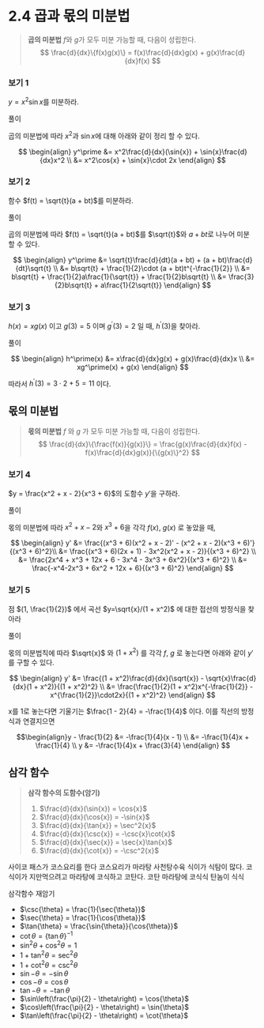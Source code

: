 # 2.4 곱과 몫의 미분법

> **곱의 미분법**
> $f$와 $g$가 모두 미분 가능할 때, 다음이 성립한다.
>$$
\frac{d}{dx}\{f(x)g(x)\} = f(x)\frac{d}{dx}g(x) + g(x)\frac{d}{dx}f(x)
$$

### 보기 1
$y = x^2\sin{x}$를 미분하라.

풀이

곱의 미분법에 따라 $x^2$과 $\sin{x}$에 대해 아래와 같이 정리 할 수 있다.

$$
\begin{align}
y^\prime &= x^2\frac{d}{dx}(\sin{x}) + \sin{x}\frac{d}{dx}x^2 \\
&= x^2\cos{x} + \sin{x}\cdot 2x 
\end{align}
$$

### 보기 2

함수 $f(t) = \sqrt{t}(a + bt)$를 미분하라.

풀이

곱의 미분법에 따라 $f(t) = \sqrt{t}(a + bt)$를 $\sqrt{t}$와 $a+bt$로 나누어 미분 할 수 있다.

$$
\begin{align}
y^\prime &= \sqrt{t}\frac{d}{dt}(a + bt) + (a + bt)\frac{d}{dt}\sqrt{t} \\
&= b\sqrt{t} + \frac{1}{2}\cdot (a + bt)t^{-\frac{1}{2}} \\
&= b\sqrt{t} + \frac{1}{2}a\frac{1}{\sqrt{t}} + \frac{1}{2}b\sqrt{t} \\
&= \frac{3}{2}b\sqrt{t} + a\frac{1}{2\sqrt{t}}
\end{align} 
$$

### 보기 3

$h(x) =xg(x)$ 이고 $g(3) = 5$ 이며 $g^\prime(3) = 2$ 일 때, $h^\prime(3)$을 찾아라.

풀이

$$
\begin{align}
h^\prime(x) &= x\frac{d}{dx}g(x) + g(x)\frac{d}{dx}x \\
&= xg^\prime(x) + g(x)
\end{align}
$$

따라서 $h^\prime(3) = 3\cdot 2 + 5 = 11$ 이다.

## 몫의 미분법

> **몫의 미분법**
> $f$ 와 $g$ 가 모두 미분 가능할 때, 다음이 성립한다.
> $$
\frac{d}{dx}\{\frac{f(x)}{g(x)}\} = \frac{g(x)\frac{d}{dx}f(x) - f(x)\frac{d}{dx}g(x)}{\{g(x)\}^2}
$$

### 보기 4

$y = \frac{x^2 + x - 2}{x^3 + 6}$의 도함수 $y'$을 구하라.

풀이

몫의 미분법에 따라 $x^2 + x - 2$와 $x^3 + 6$을 각각 $f(x)$, $g(x)$ 로 놓았을 때, 

$$
\begin{align}
y' &= \frac{(x^3 + 6)(x^2 + x - 2)' - (x^2 + x - 2)(x^3 + 6)'}{(x^3 + 6)^2}\\
&= \frac{(x^3 + 6)(2x + 1) - 3x^2(x^2 + x - 2)}{(x^3 + 6)^2} \\
&= \frac{2x^4 + x^3 + 12x + 6 - 3x^4 - 3x^3 + 6x^2}{(x^3 + 6)^2} \\
&= \frac{-x^4-2x^3 + 6x^2 + 12x + 6}{(x^3 + 6)^2}
\end{align}
$$


### 보기 5 
점 $(1, \frac{1}{2})$ 에서 곡선 $y=\sqrt{x}/(1 + x^2)$ 에 대한 접선의 방정식을 찾아라

풀이

몫의 미분법칙에 따라 $\sqrt{x}$ 와 $(1 + x^2)$ 를 각각 $f$, $g$ 로 놓는다면 아래와 같이 $y'$ 를 구할 수 있다.

$$
\begin{align}
y' &= \frac{(1 + x^2)\frac{d}{dx}(\sqrt{x}) - \sqrt{x}\frac{d}{dx}(1 + x^2)}{(1 + x^2)^2} \\
&= \frac{\frac{1}{2}(1 + x^2)x^{-\frac{1}{2}} - x^{\frac{1}{2}}\cdot2x}{(1 + x^2)^2}
\end{align}
$$

x를 1로 놓는다면 기울기는 $\frac{1 - 2}{4} = -\frac{1}{4}$ 이다. 
이를 직선의 방정식과 연결지으면

$$\begin{align}y - \frac{1}{2} &= -\frac{1}{4}(x - 1) \\
&= -\frac{1}{4}x + \frac{1}{4} \\
y &= -\frac{1}{4}x + \frac{3}{4}
\end{align}
$$

## 삼각 함수

> **삼각 함수의 도함수(암기)**
> 1. $\frac{d}{dx}(\sin{x}) = \cos{x}$
> 2. $\frac{d}{dx}(\cos{x}) = -\sin{x}$
> 3. $\frac{d}{dx}{\tan{x}} = \sec^2{x}$
> 4. $\frac{d}{dx}{\csc{x}} = -\csc{x}\cot{x}$
> 5. $\frac{d}{dx}{\sec{x}} = \sec{x}\tan{x}$
> 6. $\frac{d}{dx}{\cot{x}} = -\csc^2{x}$

사이코 패스가 코스요리를 한다
코스요리가 마라탕 사천탕수육
식이가 식탐이 많다.
코식이가 지만먹으려고 마라탕에 코식하고 코탄다.
코탄 마라탕에 코식식
탄놈이 식식

삼각함수 재암기
* $\csc{\theta} = \frac{1}{\sec{\theta}}$
* $\sec{\theta} = \frac{1}{\cos{\theta}}$
* $\tan{\theta} = \frac{\sin{\theta}}{\cos{\theta}}$
* $\cot{\theta} = \{\tan{\theta}\}^{-1}$
* $\sin^2{\theta} + \cos^2{\theta} = 1$
* $1 + \tan^2{\theta} = \sec^2{\theta}$
* $1 + \cot^2{\theta} = \csc^2{\theta}$
* $\sin{-\theta} = -\sin{\theta}$
* $\cos{-\theta} = \cos{\theta}$
* $\tan{-\theta} = -\tan{\theta}$
* $\sin\left(\frac{\pi}{2} - \theta\right) = \cos{\theta}$
* $\cos\left(\frac{\pi}{2} - \theta\right) = \sin{\theta}$
* $\tan\left(\frac{\pi}{2} - \theta\right) = \cot{\theta}$



